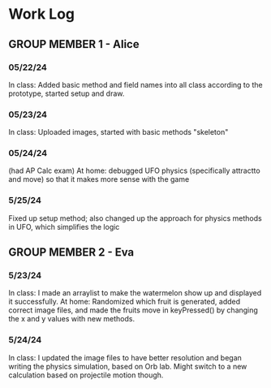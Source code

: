 # Work Log

## GROUP MEMBER 1 - Alice

### 05/22/24

In class: Added basic method and field names into all class according to the prototype, started setup and draw.

### 05/23/24

In class: Uploaded images, started with basic methods "skeleton"

### 05/24/24

(had AP Calc exam)
At home: debugged UFO physics (specifically attractto and move) so that it makes more sense with the game

### 5/25/24

Fixed up setup method; also changed up the approach for physics methods in UFO, which simplifies the logic


## GROUP MEMBER 2 - Eva

### 5/23/24

In class: I made an arraylist to make the watermelon show up and displayed it successfully.
At home: Randomized which fruit is generated, added correct image files, and made the fruits move in keyPressed() by changing the x and y values with new methods. 

### 5/24/24

In class: I updated the image files to have better resolution and began writing the physics simulation, based on Orb lab. Might switch to a new calculation based on projectile motion though. 
